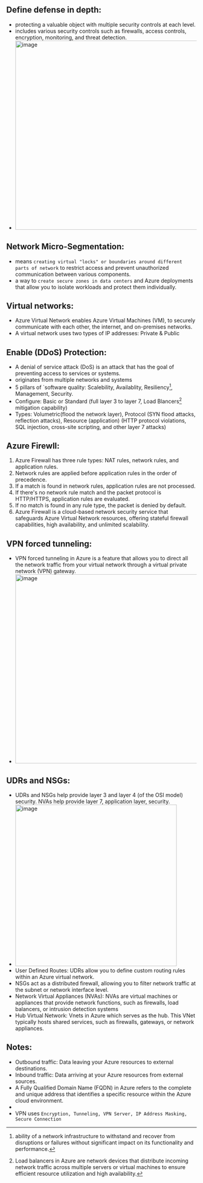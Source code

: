 ## Define defense in depth:
- protecting a valuable object with multiple security controls at each level.
- includes various security controls such as firewalls, access controls, encryption, monitoring, and threat detection.
- <img width="500" alt="image" src="https://github.com/cybersome/Azure-Certifications-Guides/assets/40174034/7ba53b3b-40ff-480c-9608-13d83e355fa1">

## Network Micro-Segmentation:
- means `creating virtual "locks" or boundaries around different parts of network` to restrict access and prevent unauthorized communication between various components.
- a way to `create secure zones in data centers` and Azure deployments that allow you to isolate workloads and protect them individually.

## Virtual networks:
- Azure Virtual Network enables Azure Virtual Machines (VM), to securely communicate with each other, the internet, and on-premises networks.
- A virtual network uses two types of IP addresses: Private & Public

## Enable (DDoS) Protection:
- A denial of service attack (DoS) is an attack that has the goal of preventing access to services or systems.
- originates from multiple networks and systems
- 5 pillars of `software quality: Scalebility, Availablity, Resiliency[^1], Management, Security.
- Configure: Basic or Standard (full layer 3 to layer 7, Load Blancers[^2] mitigation capability)
- Types: Volumetric(flood the network layer), Protocol (SYN flood attacks, reflection attacks), Resource (application) (HTTP protocol violations, SQL injection, cross-site scripting, and other layer 7 attacks) 

## Azure Firewll:
1. Azure Firewall has three rule types: NAT rules, network rules, and application rules.
2. Network rules are applied before application rules in the order of precedence.
3. If a match is found in network rules, application rules are not processed.
4. If there's no network rule match and the packet protocol is HTTP/HTTPS, application rules are evaluated.
5. If no match is found in any rule type, the packet is denied by default.
6. Azure Firewall is a cloud-based network security service that safeguards Azure Virtual Network resources, offering stateful firewall capabilities, high availability, and unlimited scalability.


## VPN forced tunneling:
- VPN forced tunneling in Azure is a feature that allows you to direct all the network traffic from your virtual network through a virtual private network (VPN) gateway.
- <img width="500" alt="image" src="https://github.com/cybersome/Azure-Certifications-Guides/assets/40174034/5eb7f977-86f8-49f4-8134-ed903999ba91">

## UDRs and NSGs:
- UDRs and NSGs help provide layer 3 and layer 4 (of the OSI model) security. NVAs help provide layer 7, application layer, security.
- <img width="427" alt="image" src="https://github.com/cybersome/Azure-Certifications-Guides/assets/40174034/7385fc25-7d8b-42db-8113-03498d45ad9a">
- User Defined Routes: UDRs allow you to define custom routing rules within an Azure virtual network.
- NSGs act as a distributed firewall, allowing you to filter network traffic at the subnet or network interface level.
- Network Virtual Appliances (NVAs): NVAs are virtual machines or appliances that provide network functions, such as firewalls, load balancers, or intrusion detection systems
- Hub Virtual Network: Vnets in Azure which serves as the hub. This VNet typically hosts shared services, such as firewalls, gateways, or network appliances.

  









## Notes:
- Outbound traffic: Data leaving your Azure resources to external destinations.
- Inbound traffic: Data arriving at your Azure resources from external sources.
- A Fully Qualified Domain Name (FQDN) in Azure refers to the complete and unique address that identifies a specific resource within the Azure cloud environment.
- 
- VPN uses `Encryption, Tunneling, VPN Server, IP Address Masking, Secure Connection`

[^1]: ability of a network infrastructure to withstand and recover from disruptions or failures without significant impact on its functionality and performance.
[^2]: Load balancers in Azure are network devices that distribute incoming network traffic across multiple servers or virtual machines to ensure efficient resource utilization and high availability.

  
